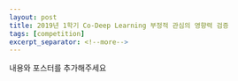 ```yaml
---
layout: post
title: 2019년 1학기 Co-Deep Learning 부정적 관심의 영향력 검증
tags: [competition]
excerpt_separator: <!--more-->
---
```


내용와 포스터를 추가해주세요
<!--more-->

